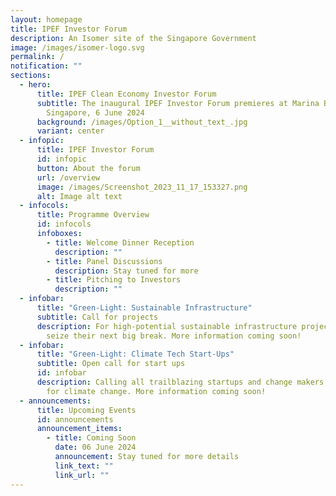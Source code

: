 ```yaml
---
layout: homepage
title: IPEF Investor Forum
description: An Isomer site of the Singapore Government
image: /images/isomer-logo.svg
permalink: /
notification: ""
sections:
  - hero:
      title: IPEF Clean Economy Investor Forum
      subtitle: The inaugural IPEF Investor Forum premieres at Marina Bay Sands,
        Singapore, 6 June 2024
      background: /images/Option_1__without_text_.jpg
      variant: center
  - infopic:
      title: IPEF Investor Forum
      id: infopic
      button: About the forum
      url: /overview
      image: /images/Screenshot_2023_11_17_153327.png
      alt: Image alt text
  - infocols:
      title: Programme Overview
      id: infocols
      infoboxes:
        - title: Welcome Dinner Reception
          description: ""
        - title: Panel Discussions
          description: Stay tuned for more
        - title: Pitching to Investors
          description: ""
  - infobar:
      title: "Green-Light: Sustainable Infrastructure"
      subtitle: Call for projects
      description: For high-potential sustainable infrastructure projects waiting to
        seize their next big break. More information coming soon!
  - infobar:
      title: "Green-Light: Climate Tech Start-Ups"
      subtitle: Open call for start ups
      id: infobar
      description: Calling all trailblazing startups and change makers developing tech
        for climate change. More information coming soon!
  - announcements:
      title: Upcoming Events
      id: announcements
      announcement_items:
        - title: Coming Soon
          date: 06 June 2024
          announcement: Stay tuned for more details
          link_text: ""
          link_url: ""
---
```

